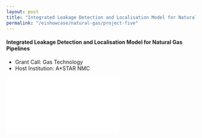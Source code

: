 ```yaml
---
layout: post
title: "Integrated Leakage Detection and Localisation Model for Natural Gas Pipelines"
permalink: "/eishowcase/natural-gas/project-five"
---
```

#### Integrated Leakage Detection and Localisation Model for Natural Gas Pipelines
* Grant Call: Gas Technology
* Host Institution: A*STAR NMC

<div class="showcase-embed-container">
	<embed type="application/pdf" src="/files/showcase/natural_gas_05.pdf#view=FitH">
</div>